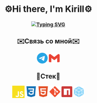<h1 align="center">⚙️Hi there, I'm Kirill⚙️</h1> 

<h3 align="center"><a href="https://git.io/typing-svg"><img src="https://readme-typing-svg.demolab.com?font=Fira+Code&pause=1000&center=true&width=435&lines=Junior+Frontend+Developer" alt="Typing SVG" /></a></h3>

<h2 align="center">✉️Связь со мной✉️</h2>
<p align="center" >
<a href="https://t.me/kirillpopoooov" rel="nofollow"><img align="center" src="https://github.com/sssinty/sssinty/blob/main/icon/telegram-color.svg" alt="telegram" height="35" width="35" style="max-width: 100%;"></a>
<a href="mailto:sinty.kpov@gmail.com" rel="nofollow"><img align="center" src="https://github.com/sssinty/sssinty/blob/main/icon/gmail-color.svg" alt="gmail" height="35" width="35" style="max-width: 100%;"></a>
</p>

<h2 align="center">🧰Стек🧰</h2>
<p align="center">
<a href="https://www.ecma-international.org/publications-and-standards/standards/ecma-262/" rel="nofollow"><img align="center" src="https://github.com/sssinty/sssinty/blob/main/icon/javascript-color.svg" alt="javascript" height="40" width="40" style="max-width: 100%;"></a>
<a href="https://www.w3schools.com/css/" rel="nofollow"><img align="center" src="https://github.com/sssinty/sssinty/blob/main/icon/css3-color.svg" alt="css3" height="35" width="35" style="max-width: 100%;"></a>
<a href="https://www.w3.org/html/" rel="nofollow"><img align="center" src="https://github.com/sssinty/sssinty/blob/main/icon/html5-color.svg" alt="html5" height="35" width="35" style="max-width: 100%;"></a>
<a href="https://git-scm.com/" rel="nofollow"><img align="center" src="https://github.com/sssinty/sssinty/blob/main/icon/git-color.svg" alt="git" height="35" width="35" style="max-width: 100%;"></a>
<a href="https://www.npmjs.com/" rel="nofollow"><img align="center" src="https://github.com/sssinty/sssinty/blob/main/icon/npm-color.svg" alt="npm" height="35" width="35" style="max-width: 100%;"></a>
<a href="https://webpack.js.org/" rel="nofollow"><img align="center" src="https://github.com/sssinty/sssinty/blob/main/icon/webpack-color.svg" alt="webpack" height="35" width="35" style="max-width: 100%;"></a>
</p>
